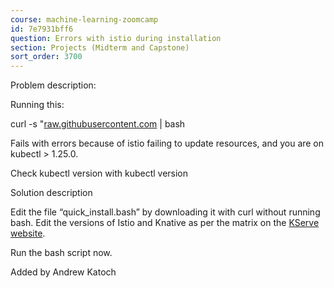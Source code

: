 ```yaml
---
course: machine-learning-zoomcamp
id: 7e7931bff6
question: Errors with istio during installation
section: Projects (Midterm and Capstone)
sort_order: 3700
---
```


Problem description:

Running this:

curl -s "[raw.githubusercontent.com](https://raw.githubusercontent.com/kserve/kserve/release-0.9/hack/quick_install.sh") | bash

Fails with errors because of istio failing to update resources, and you are on kubectl > 1.25.0.

Check kubectl version with kubectl version

Solution description

Edit the file “quick_install.bash” by downloading it with curl without running bash. Edit the versions of Istio and Knative as per the matrix on the [KServe website](https://kserve.github.io/website/master/admin/serverless/serverless/#recommended-version-matrix).

Run the bash script now.

Added by Andrew Katoch

